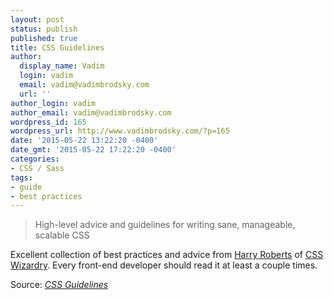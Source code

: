 ```yaml
---
layout: post
status: publish
published: true
title: CSS Guidelines
author:
  display_name: Vadim
  login: vadim
  email: vadim@vadimbrodsky.com
  url: ''
author_login: vadim
author_email: vadim@vadimbrodsky.com
wordpress_id: 165
wordpress_url: http://www.vadimbrodsky.com/?p=165
date: '2015-05-22 13:22:20 -0400'
date_gmt: '2015-05-22 17:22:20 -0400'
categories:
- CSS / Sass
tags:
- guide
- best practices
---
```

<blockquote>High-level advice and guidelines for writing sane, manageable, scalable CSS</blockquote></p>
<p>Excellent collection of best practices and advice from <a href="http://csswizardry.com/about/">Harry Roberts</a> of <a href="http://csswizardry.com/about/">CSS Wizardry</a>. Every front-end developer should read it at least a couple times.</p>
<p>Source: <em><a href="http://cssguidelin.es/">CSS Guidelines</a></em></p>
